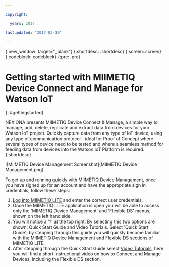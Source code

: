 ```yaml
---

copyright:

  years: 2017

lastupdated: "2017-03-10"

---
```


{:new_window: target="_blank"}
{:shortdesc: .shortdesc}
{:screen:.screen}
{:codeblock:.codeblock}
{:pre: .pre}

# Getting started with MIIMETIQ Device Connect and Manage for Watson IoT
{: #gettingstarted}

NEXIONA presents MIIMETIQ Device Connect & Manage; a simple way to manage, add, delete, replicate and extract data from devices for your Watson IoT project. Quickly capture data from any type of IoT device, using any type of communication protocol - ideal for Proof of Concept where several types of device need to be tested and where a seamless method for feeding data from devices into the Watson IoT Platform is required. 
{:shortdesc}

![MIIMETIQ Device Management Screenshot](MIIMETIQ Device Management.png)

To get up and running quickly with MIIMETIQ Device Management, once you have signed up for an account and have the appropriate sign in credentials, follow these steps:

1. [Log into MIIMETIQ LITE](http://lite.trial.nexiona.io/#dashboard) and enter the correct user credentials.
2. Once the MIIMETIQ LITE application is open you will be able to access only the 'MIIMETIQ Device Management' and 'Flexible DS' menus, shown on the left hand side.
3. You will notice a '?' at the top right. By selecting this two options are shown: Quick Start Guide and Video Tutorials. Select 'Quick Start Guide'; by stepping through this guide you will quickly become familiar with the MIIMETIQ Device Management and Flexible DS sections of MIIMETIQ LITE.
2. After stepping through the Quick Start Guide select [Video Tutorials](https://www.youtube.com/watch?v=vmnOdSrzfLk&list=PLSkT4X0x-Kkgd-ZPr57Pfqja8tmoH-6QP&index=1), here you will find a short instructional video on how to Connect and Manage Devices, including the Flexible DS section.

<!-- Related links moved to toc file:
# Related Links
{: #rellinks notoc}

## Tutorial Videos
{: #samples}

* [MIIMETIQ LITE Device Management](https://www.youtube.com/watch?v=Vacn3QT2pZk&list=PLSkT4X0x-Kkgd-ZPr57Pfqja8tmoH-6QP&index=3){:new_window}
* [MIIMETIQ LITE Flexible DS - Flow Programming System](https://www.youtube.com/watch?v=Cux-QHV5XO4&list=PLSkT4X0x-Kkgd-ZPr57Pfqja8tmoH-6QP&index=6){:new_window}

## Related Links
{: #general}

* [MIIMETIQ LITE Overview Video](https://youtu.be/C6UQYY5xVJg){:new_window}
* [MIIMETIQ LITE Data sheet](https://youtu.be/C6UQYY5xVJg){:new_window}
-->

